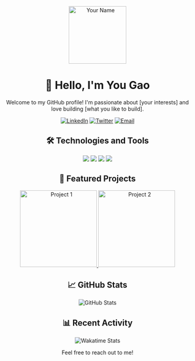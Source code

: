 <!-- Header -->
<p align="center">
  <img src="your-profile-image-url-here" alt="Your Name" width="150px">
</p>

<h1 align="center">👋 Hello, I'm You Gao</h1>

<!-- Introduction -->
<p align="center">
  Welcome to my GitHub profile! I'm passionate about [your interests] and love building [what you like to build].
</p>

<!-- Social and Contact Badges -->
<p align="center">
  <a href="https://www.linkedin.com/in/yourusername" target="_blank"><img alt="LinkedIn" src="https://img.shields.io/badge/-LinkedIn-blue?style=flat-square&logo=linkedin"></a>
  <a href="https://twitter.com/yourusername" target="_blank"><img alt="Twitter" src="https://img.shields.io/badge/-Twitter-blue?style=flat-square&logo=twitter"></a>
  <a href="mailto:youremail@gmail.com"><img alt="Email" src="https://img.shields.io/badge/-Email-red?style=flat-square&logo=gmail"></a>
</p>

<!-- Technologies and Tools -->
<h2 align="center">🛠️ Technologies and Tools</h2>
<p align="center">
  <img src="https://img.shields.io/badge/Code-Python-success?style=flat-square&logo=python">
  <img src="https://img.shields.io/badge/Code-JavaScript-success?style=flat-square&logo=javascript">
  <img src="https://img.shields.io/badge/Tools-Visual%20Studio%20Code-blue?style=flat-square&logo=visual-studio-code">
  <img src="https://img.shields.io/badge/Cloud-AWS-orange?style=flat-square&logo=amazon-aws">
  <!-- Add more badges for your preferred technologies -->
</p>

<!-- Projects Section -->
<h2 align="center">🚀 Featured Projects</h2>
<p align="center">
  <a href="https://github.com/yourusername/project1" target="_blank">
    <img src="project1-thumbnail.png" alt="Project 1" width="200px">
  </a>
  <a href="https://github.com/yourusername/project2" target="_blank">
    <img src="project2-thumbnail.png" alt="Project 2" width="200px">
  </a>
  <!-- Add more featured projects with thumbnails -->
</p>

<!-- GitHub Stats -->
<h2 align="center">📈 GitHub Stats</h2>
<p align="center">
  <img src="https://github-readme-stats.vercel.app/api?username=You-Gao&show_icons=true&count_private=true&theme=dark" alt="GitHub Stats">
</p>

<!-- Recent Activity -->
<h2 align="center">📊 Recent Activity</h2>
<p align="center">
  <img src="https://github-readme-stats.vercel.app/api/wakatime?username=You-Gao&theme=dark" alt="Wakatime Stats">
</p>

<!-- Footer -->
<p align="center">
  Feel free to reach out to me!
</p>
